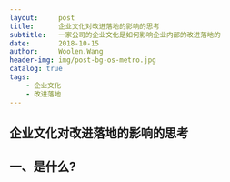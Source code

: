 ```yaml
---
layout:     post
title:      企业文化对改进落地的影响的思考
subtitle:   一家公司的企业文化是如何影响企业内部的改进落地的
date:       2018-10-15
author:     Woolen.Wang
header-img: img/post-bg-os-metro.jpg
catalog: true
tags:
    - 企业文化
    - 改进落地
---
```


## 企业文化对改进落地的影响的思考

一、是什么?
---------------
